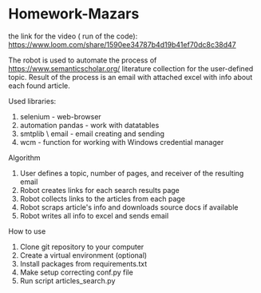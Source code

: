 # Homework-Mazars
the link for the video ( run of the code): https://www.loom.com/share/1590ee34787b4d19b41ef70dc8c38d47

The robot is used to automate the process of https://www.semanticscholar.org/ literature collection for the user-defined topic. Result of the process is an email with attached excel with info about each found article.

Used libraries:
1. selenium - web-browser
2. automation pandas - work with datatables
3. smtplib \ email - email creating and sending
4. wcm - function for working with Windows credential manager 

Algorithm 
1. User defines a topic, number of pages, and receiver of the resulting email 
2. Robot creates links for each search results page 
3. Robot collects links to the articles from each page 
4. Robot scraps article's info and downloads source docs if available 
5. Robot writes all info to excel and sends email 

How to use
1. Clone git repository to your computer 
2. Create a virtual environment (optional) 
3. Install packages from requirements.txt 
4. Make setup correcting conf.py file 
5. Run script articles_search.py
